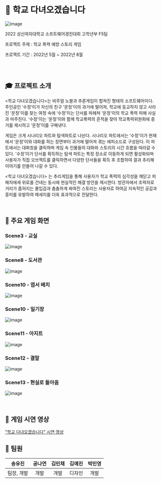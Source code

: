 # 🏫 학교 다녀오겠습니다

![image](https://user-images.githubusercontent.com/87336788/185226005-148ddb36-0638-41b3-bff9-fe4551d568f4.png)

2022 성신여자대학교 소프트웨어경진대회 고학년부 F5팀

프로젝트 주제 : 학교 폭력 예방 스토리 게임

프로젝트 기간 : 2022년 5월 ~ 2022년 8월

<br>
<br>

## 🎓 프로젝트 소개

<학교 다녀오겠습니다>는 비주얼 노블과 추론게임이 합쳐진 형태의 소프트웨어이다. 주인공인 ‘수정’이가 자신의 친구 ’운정’이의 과거에 떨어져, 학교에 등교하지 않고 사라진 ‘운정'이를 찾는 여정 속에 ‘수정’이는 단서를 파헤쳐 ‘운정'이의 학교 폭력 피해 사실과 마주친다. ‘수정'이는 ‘운정’이와 함께 학교폭력의 흔적을 찾아 학교폭력위원회에 증거를 제시하고 ‘운정’이를 구해낸다.

게임은 크게 시나리오 파트와 탐색파트로 나뉜다. 시나리오 파트에서는 ‘수정'이가 현재에서 ‘운정’이와 대화를 하는 장면부터 과거에 떨어져 겪는 에피소드로 구성된다. 이 파트에서는 대화창을 클릭하며 게임 속 인물들의 대화와 스토리의 시간 흐름을 따라갈 수 있다. ’수정’이가 단서를 획득하는 탐색 파트는 특정 장소로 이동하게 되면 활성화되며 사용자가 직접 오브젝트를 클릭하면서 다양한 단서들을 획득 후 조합하여 결과 추리해 이야기를 만들어 나갈 수 있다.

<학교 다녀오겠습니다> 는 추리게임을 통해 사용자가 학교 폭력의 심각성을 깨닫고 피해자에세 위로를 건네는 동시에 현실적인 해결 방안을 제시한다.
방관자에서 조력자로 거리가 좁혀지는 몰입감과 촘촘하게 짜여진 스토리는 사용자로 하여금 지속적인 공감과 흥미를 유발하여 메세지를 더욱 효과적으로 전달한다.

<br>

## 🔎 주요 게임 화면
### Scene3 - 교실
![image](https://user-images.githubusercontent.com/55652102/185437407-8d150f16-3927-4c9b-93c4-b19fbb78b76b.png)

### Scene8 - 도서관
![image](https://user-images.githubusercontent.com/55652102/185437485-acebac69-060e-495c-a81c-912ea0f7a1a0.png)

### Scene10 - 엽서 배치
![image](https://user-images.githubusercontent.com/55652102/185437516-3bcee25a-5b31-49af-b855-1f5d76d9dc91.png)

### Scene10 - 일기장
![image](https://user-images.githubusercontent.com/55652102/185437552-1c93ea80-13fc-4685-91b9-027fc7e9d69a.png)

### Scene11 - 아지트
![image](https://user-images.githubusercontent.com/55652102/185437578-c2d04933-1762-48b6-bdad-55ab78689836.png)

### Scene12 - 결말
![image](https://user-images.githubusercontent.com/55652102/185437618-b7d1d04d-eee2-47ab-9d77-cdf8367640c2.png)

### Scene13 - 현실로 돌아옴
![image](https://user-images.githubusercontent.com/55652102/185437634-45c4b5da-d9f2-4d6f-9222-1495d022b59c.png)


<br>

## 🎥 게임 시연 영상 
["학교 다녀오겠습니다" 시연 영상](https://youtu.be/gTXOO9l3kcs)


## 🙋 팀원

|송유진|공나연|김민채|김예진|박민영|
|:---:|:---:|:---:|:---:|:---:|
|팀장, 개발|개발|개발|디자인|개발|